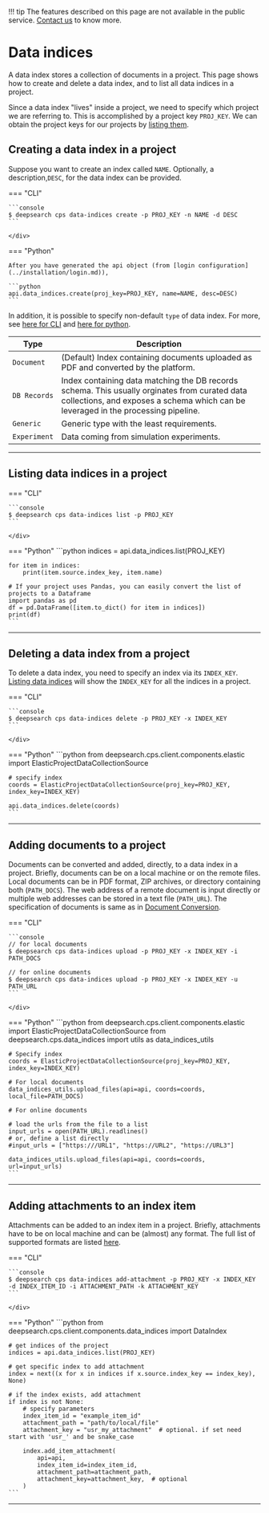 !!! tip
        The features described on this page are not available in the public service. [Contact us](https://ds4sd.github.io/) to know more.

# Data indices

A data index stores a collection of documents in a project. This page shows how to create and delete a data index, and to list all data indices in a project.

Since a data index "lives" inside a project, we need to specify which project we are referring to. This is accomplished by a project key `PROJ_KEY`. We can obtain the project keys for our projects by [listing them](../guide/projects.md).


## Creating a data index in a project

Suppose you want to create an index called `NAME`. Optionally, a description,`DESC`, for the data index can be provided.

=== "CLI"
    <div class="termy">

    ```console
    $ deepsearch cps data-indices create -p PROJ_KEY -n NAME -d DESC
    ```

    </div>
=== "Python"

    After you have generated the api object (from [login configuration](../installation/login.md)),

    ```python
    api.data_indices.create(proj_key=PROJ_KEY, name=NAME, desc=DESC)
    ```

In addition, it is possible to specify non-default `type` of data index. For more, see [here for CLI](../cli-reference.md#create) and [here for python](../api-reference.md#deepsearch.cps.client.components.data_indices.CpsApiDataIndices.create).


| Type           | Description                          |
| -------------- | ------------------------------------ |
| `Document`     | (Default) Index containing documents uploaded as PDF and converted by the platform. |
| `DB Records`   | Index containing data matching the DB records schema. This usually orginates from curated data collections, and exposes a schema which can be leveraged in the processing pipeline. |
| `Generic`      | Generic type with the least requirements. |
| `Experiment`   | Data coming from simulation experiments. |


---
## Listing data indices in a project

=== "CLI"
    <div class="termy">

    ```console
    $ deepsearch cps data-indices list -p PROJ_KEY
    ```

    </div>
=== "Python"
    ```python
    indices = api.data_indices.list(PROJ_KEY)

    for item in indices:
        print(item.source.index_key, item.name)

    # If your project uses Pandas, you can easily convert the list of projects to a Dataframe
    import pandas as pd
    df = pd.DataFrame([item.to_dict() for item in indices])
    print(df)
    ```
---

## Deleting a data index from a project

To delete a data index, you need to specify an index via its `INDEX_KEY`. [Listing data indices](#listing-data-indices-in-a-project) will show the `INDEX_KEY` for all the indices in a project.

=== "CLI"
    <div class="termy">

    ```console
    $ deepsearch cps data-indices delete -p PROJ_KEY -x INDEX_KEY
    ```

    </div>
=== "Python"
    ```python
    from deepsearch.cps.client.components.elastic import ElasticProjectDataCollectionSource

    # specify index
    coords = ElasticProjectDataCollectionSource(proj_key=PROJ_KEY, index_key=INDEX_KEY)

    api.data_indices.delete(coords)
    ```

---

## Adding documents to a project

Documents can be converted and added, directly, to a data index in a project. Briefly, documents can be on a local machine or on the remote files. Local documents can be in PDF format, ZIP archives, or directory containing both (`PATH_DOCS`). The web address of a remote document is input directly or multiple web addresses can be stored in a text file (`PATH_URL`). The specification of documents is same as in [Document Conversion](../guide/convert-doc.md).


=== "CLI"
    <div class="termy">

    ```console
    // for local documents
    $ deepsearch cps data-indices upload -p PROJ_KEY -x INDEX_KEY -i PATH_DOCS

    // for online documents
    $ deepsearch cps data-indices upload -p PROJ_KEY -x INDEX_KEY -u PATH_URL
    ```

    </div>
=== "Python"
    ```python
    from deepsearch.cps.client.components.elastic import ElasticProjectDataCollectionSource
    from deepsearch.cps.data_indices import utils as data_indices_utils

    # Specify index
    coords = ElasticProjectDataCollectionSource(proj_key=PROJ_KEY, index_key=INDEX_KEY)

    # For local documents
    data_indices_utils.upload_files(api=api, coords=coords, local_file=PATH_DOCS)

    # For online documents

    # load the urls from the file to a list
    input_urls = open(PATH_URL).readlines()
    # or, define a list directly
    #input_urls = ["https:///URL1", "https://URL2", "https://URL3"]

    data_indices_utils.upload_files(api=api, coords=coords, url=input_urls)
    ```

---

## Adding attachments to an index item

Attachments can be added to an index item in a project. Briefly, attachments have to be on local machine and can be (almost) any format. The full list of supported formats are listed [here](https://www.ibm.com/docs/en/aspera-on-cloud?topic=SS5W4X/dita/content/aws_s3_content_types.html).


=== "CLI"
    <div class="termy">

    ```console
    $ deepsearch cps data-indices add-attachment -p PROJ_KEY -x INDEX_KEY -d INDEX_ITEM_ID -i ATTACHMENT_PATH -k ATTACHMENT_KEY
    ```

    </div>
=== "Python"
    ```python
    from deepsearch.cps.client.components.data_indices import DataIndex

    # get indices of the project
    indices = api.data_indices.list(PROJ_KEY)

    # get specific index to add attachment
    index = next((x for x in indices if x.source.index_key == index_key), None)

    # if the index exists, add attachment
    if index is not None:
        # specify parameters
        index_item_id = "example_item_id"
        attachment_path = "path/to/local/file"
        attachment_key = "usr_my_attachment"  # optional. if set need start with 'usr_' and be snake_case

        index.add_item_attachment(
            api=api, 
            index_item_id=index_item_id, 
            attachment_path=attachment_path, 
            attachment_key=attachment_key,  # optional
        )
    ```

---
